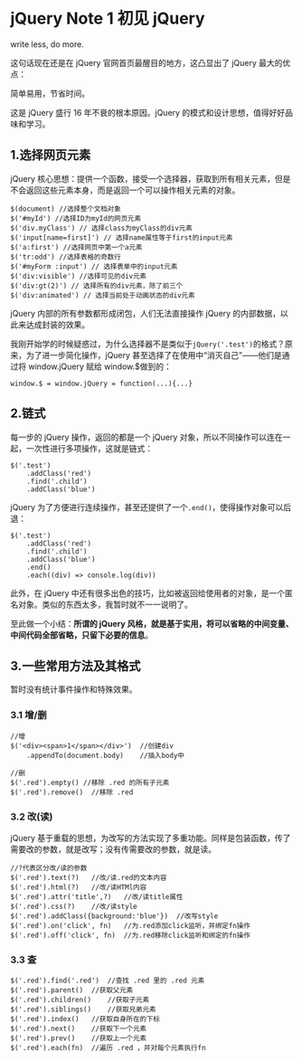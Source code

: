 ﻿# jQuery Note 1 初见 jQuery

write less, do more.

这句话现在还是在 jQuery 官网首页最醒目的地方，这凸显出了 jQuery 最大的优点：

简单易用，节省时间。

这是 jQuery 盛行 16 年不衰的根本原因。jQuery 的模式和设计思想，值得好好品味和学习。

## 1.选择网页元素

jQuery 核心思想：提供一个函数，接受一个选择器，获取到所有相关元素，但是不会返回这些元素本身，而是返回一个可以操作相关元素的对象。

```JS
$(document) //选择整个文档对象
$('#myId') //选择ID为myId的网页元素
$('div.myClass') // 选择class为myClass的div元素
$('input[name=first]') // 选择name属性等于first的input元素
$('a:first') //选择网页中第一个a元素
$('tr:odd') //选择表格的奇数行
$('#myForm :input') // 选择表单中的input元素
$('div:visible') //选择可见的div元素
$('div:gt(2)') // 选择所有的div元素，除了前三个
$('div:animated') // 选择当前处于动画状态的div元素
```

jQuery 内部的所有参数都形成闭包，人们无法直接操作 jQuery 的内部数据，以此来达成封装的效果。

我刚开始学的时候疑惑过，为什么选择器不是类似于`jQuery('.test')`的格式？原来，为了进一步简化操作，jQuery 甚至选择了在使用中“消灭自己”——他们是通过将 window.jQuery 赋给 window.$做到的：

```JS
window.$ = window.jQuery = function(...){...}
```

## 2.链式

每一步的 jQuery 操作，返回的都是一个 jQuery 对象，所以不同操作可以连在一起，一次性进行多项操作，这就是链式：

```JS
$('.test')
    .addClass('red')
    .find('.child')
    .addClass('blue')
```

jQuery 为了方便进行连续操作，甚至还提供了一个`.end()`，使得操作对象可以后退：

```JS
$('.test')
    .addClass('red')
    .find('.child')
    .addClass('blue')
    .end()
    .each((div) => console.log(div))
```

此外，在 jQuery 中还有很多出色的技巧，比如被返回给使用者的对象，是一个匿名对象。类似的东西太多，我暂时就不一一说明了。

至此做一个小结：**所谓的 jQuery 风格，就是基于实用，将可以省略的中间变量、中间代码全部省略，只留下必要的信息**。

## 3.一些常用方法及其格式

暂时没有统计事件操作和特殊效果。

### 3.1 增/删

```JS
//增
$('<div><span>1</span></div>')  //创建div
    .appendTo(document.body)    //插入body中
```

```JS
//删
$('.red').empty() //移除 .red 的所有子元素
$('.red').remove()  //移除 .red
```

### 3.2 改(读)

jQuery 基于重载的思想，为改写的方法实现了多重功能。同样是包装函数，传了需要改的参数，就是改写；没有传需要改的参数，就是读。

```JS
//?代表区分改/读的参数
$('.red').text(?)   //改/读.red的文本内容
$('.red').html(?)   //改/读HTMl内容
$('.red').attr('title',?)   //改/读title属性
$('.red').css(?)    //改/读style
$('.red').addClass({background:'blue'})  //改写style
$('.red').on('click', fn)   //为.red添加click监听，并绑定fn操作
$('.red').off('click', fn)  //为.red移除click监听和绑定的fn操作
```

### 3.3 查

```JS
$('.red').find('.red')  //查找 .red 里的 .red 元素
$('.red').parent()  //获取父元素
$('.red').children()    //获取子元素
$('.red').siblings()    //获取兄弟元素
$('.red').index()   //获取自身所在的下标
$('.red').next()    //获取下一个元素
$('.red').prev()    //获取上一个元素
$('.red').each(fn)  //遍历 .red ，并对每个元素执行fn
```
